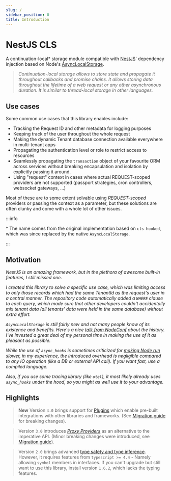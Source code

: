 ```yaml
---
slug: /
sidebar_position: 0
title: Introduction
---
```


# NestJS CLS

A continuation-local\* storage module compatible with [NestJS](https://nestjs.com/)' dependency injection based on Node's [AsyncLocalStorage](https://nodejs.org/api/async_context.html#async_context_class_asynclocalstorage).

> _Continuation-local storage allows to store state and propagate it throughout callbacks and promise chains. It allows storing data throughout the lifetime of a web request or any other asynchronous duration. It is similar to thread-local storage in other languages._

## Use cases

Some common use cases that this library enables include:

-   Tracking the Request ID and other metadata for logging purposes
-   Keeping track of the user throughout the whole request
-   Making the dynamic Tenant database connection available everywhere in multi-tenant apps
-   Propagating the authentication level or role to restrict access to resources
-   Seamlessly propagating the `transaction` object of your favourite ORM across services without breaking encapsulation and isolation by explicitly passing it around.
-   Using "request" context in cases where actual REQUEST-scoped providers are not supported (passport strategies, cron controllers, websocket gateways, ...)

Most of these are to some extent solvable using _REQUEST-scoped_ providers or passing the context as a parameter, but these solutions are often clunky and come with a whole lot of other issues.

:::info

\* The name comes from the original implementation based on `cls-hooked`, which was since replaced by the native `AsyncLocalStorage`.

:::

## Motivation

_NestJS is an amazing framework, but in the plethora of awesome built-in features, I still missed one_.

_I created this library to solve a specific use case, which was limiting access to only those records which had the same TenantId as the request's user in a central manner. The repository code automatically added a `WHERE` clause to each query, which made sure that other developers couldn't accidentally mix tenant data (all tenants' data were held in the same database) without extra effort._

_`AsyncLocalStorage` is still fairly new and not many people know of its existence and benefits. Here's a nice [talk from NodeConf](https://youtu.be/R2RMGQhWyCk?t=9742) about the history. I've invested a great deal of my personal time in making the use of it as pleasant as possible._

_While the use of `async_hooks` is sometimes criticized for [making Node run slower](https://gist.github.com/Aschen/5cc1f3f3b58f1e284b670b83bb53da7d), in my experience, the introduced overhead is negligible compared to any IO operation (like a DB or external API call). If you want fast, use a compiled language._

_Also, if you use some tracing library (like `otel`), it most likely already uses `async_hooks` under the hood, so you might as well use it to your advantage._

## Highlights

> **New** Version `4.0` brings support for [Plugins](!!) which enable pre-built integrations with other libraries and frameworks. (See [Migration guide](../10_migration-guide/01_v3x-v4x.md) for breaking changes).

> Version `3.0` introduces [_Proxy Providers_](../03_features-and-use-cases/06_proxy-providers.md) as an alternative to the imperative API. (Minor breaking changes were introduced, see [Migration guide](../10_migration-guide/01_v2x-v3x.md)).

> Version `2.0` brings advanced [type safety and type inference](../03_features-and-use-cases/05_type-safety-and-type-inference.md). However, it requires features from `typescript >= 4.4` - Namely allowing `symbol` members in interfaces. If you can't upgrade but still want to use this library, install version `1.6.2`, which lacks the typing features.
